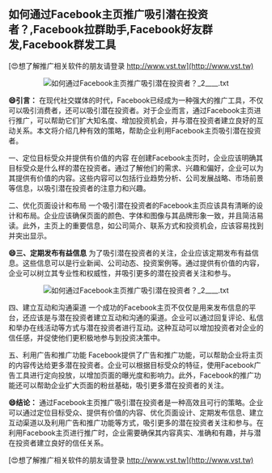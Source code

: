 ## **如何通过Facebook主页推广吸引潜在投资者？,Facebook拉群助手,Facebook好友群发,Facebook群发工具**

[😍想了解推广相关软件的朋友请登录 http://www.vst.tw](http://www.vst.tw)

 <center><img src="https://vst.tw/MP4/tuiguang/png/3.png" alt="如何通过Facebook主页推广吸引潜在投资者？_2____.txt"></center>

**😄引言：**
在现代社交媒体的时代，Facebook已经成为一种强大的推广工具，不仅可以吸引消费者，还可以吸引潜在投资者。对于企业而言，通过Facebook主页进行推广，可以帮助它们扩大知名度、增加投资机会，并与潜在投资者建立良好的互动关系。本文将介绍几种有效的策略，帮助企业利用Facebook主页吸引潜在投资者。

一、定位目标受众并提供有价值的内容
在创建Facebook主页时，企业应该明确其目标受众是什么样的潜在投资者。通过了解他们的需求、兴趣和偏好，企业可以为其提供有价值的内容。这些内容可以包括行业趋势分析、公司发展战略、市场前景等信息，以吸引潜在投资者的注意力和兴趣。

二、优化页面设计和布局
一个吸引潜在投资者的Facebook主页应该具有清晰的设计和布局。企业应该确保页面的颜色、字体和图像与其品牌形象一致，并且简洁易读。此外，主页上的重要信息，如公司简介、联系方式和投资机会，应该容易找到并突出显示。

**😄三、定期发布有益信息**
为了吸引潜在投资者的关注，企业应该定期发布有益信息。这些信息可以是行业新闻、公司动态、投资案例等。通过提供有价值的内容，企业可以树立其专业性和权威性，并吸引更多的潜在投资者关注和参与。

 <center><img src="https://vst.tw/MP4/tuiguang/png/2.png" alt="如何通过Facebook主页推广吸引潜在投资者？_2____.txt"></center>

四、建立互动和沟通渠道
一个成功的Facebook主页不仅仅是用来发布信息的平台，还应该是与潜在投资者建立互动和沟通的渠道。企业可以通过回复评论、私信和举办在线活动等方式与潜在投资者进行互动。这种互动可以增加投资者对企业的信任感，并促使他们更积极地参与到投资决策中。

五、利用广告和推广功能
Facebook提供了广告和推广功能，可以帮助企业将主页的内容传达给更多潜在投资者。企业可以根据目标受众的特征，使用Facebook广告工具进行定向投放，以增加页面的曝光度和影响力。此外，Facebook的推广功能还可以帮助企业扩大页面的粉丝基础，吸引更多潜在投资者的关注。

**😄结论：**
通过Facebook主页推广吸引潜在投资者是一种高效且可行的策略。企业可以通过定位目标受众、提供有价值的内容、优化页面设计、定期发布信息、建立互动渠道以及利用广告和推广功能等方式，吸引更多的潜在投资者关注和参与。在利用Facebook主页进行推广时，企业需要确保其内容真实、准确和有趣，并与潜在投资者建立良好的信任关系。

[😍想了解推广相关软件的朋友请登录 http://www.vst.tw](http://www.vst.tw)



